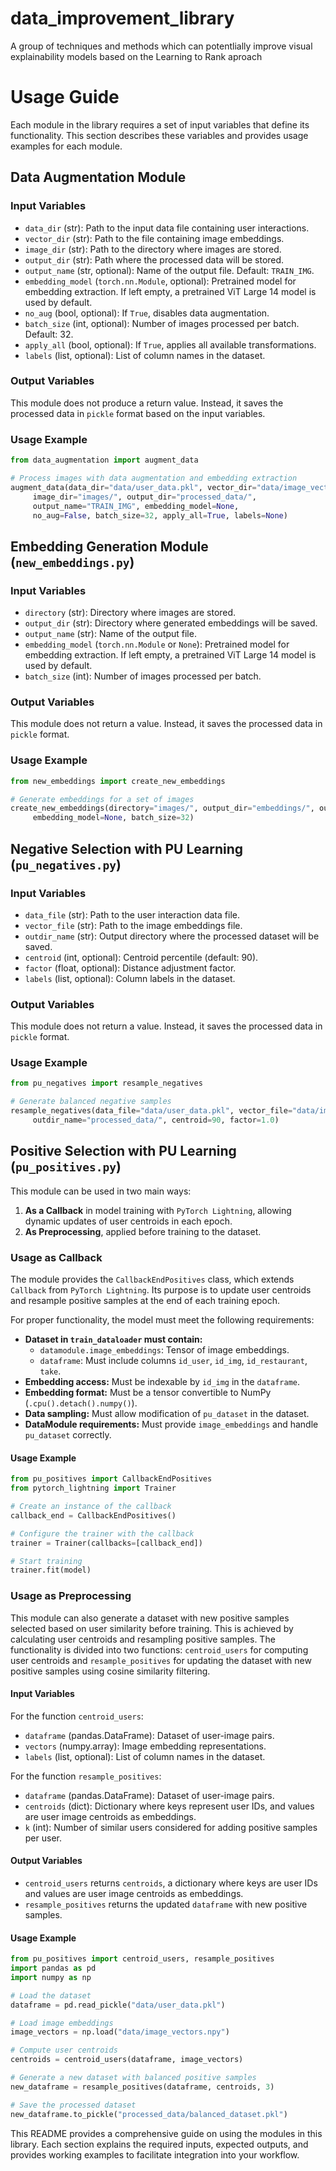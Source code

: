 # data_improvement_library
A group of techniques and methods which can potentlially improve visual explainability models based on the Learning to Rank aproach
# Usage Guide

Each module in the library requires a set of input variables that define its functionality. This section describes these variables and provides usage examples for each module.

## Data Augmentation Module

### Input Variables

- `data_dir` (str): Path to the input data file containing user interactions.
- `vector_dir` (str): Path to the file containing image embeddings.
- `image_dir` (str): Path to the directory where images are stored.
- `output_dir` (str): Path where the processed data will be stored.
- `output_name` (str, optional): Name of the output file. Default: `TRAIN_IMG`.
- `embedding_model` (`torch.nn.Module`, optional): Pretrained model for embedding extraction. If left empty, a pretrained ViT Large 14 model is used by default.
- `no_aug` (bool, optional): If `True`, disables data augmentation.
- `batch_size` (int, optional): Number of images processed per batch. Default: 32.
- `apply_all` (bool, optional): If `True`, applies all available transformations.
- `labels` (list, optional): List of column names in the dataset.

### Output Variables

This module does not produce a return value. Instead, it saves the processed data in `pickle` format based on the input variables.

### Usage Example

```python
from data_augmentation import augment_data

# Process images with data augmentation and embedding extraction
augment_data(data_dir="data/user_data.pkl", vector_dir="data/image_vectors.pkl",
     image_dir="images/", output_dir="processed_data/",
     output_name="TRAIN_IMG", embedding_model=None,
     no_aug=False, batch_size=32, apply_all=True, labels=None)
```

## Embedding Generation Module (`new_embeddings.py`)

### Input Variables

- `directory` (str): Directory where images are stored.
- `output_dir` (str): Directory where generated embeddings will be saved.
- `output_name` (str): Name of the output file.
- `embedding_model` (`torch.nn.Module` or `None`): Pretrained model for embedding extraction. If left empty, a pretrained ViT Large 14 model is used by default.
- `batch_size` (int): Number of images processed per batch.

### Output Variables

This module does not return a value. Instead, it saves the processed data in `pickle` format.

### Usage Example

```python
from new_embeddings import create_new_embeddings

# Generate embeddings for a set of images
create_new_embeddings(directory="images/", output_dir="embeddings/", output_name="img_vectors.pkl",
     embedding_model=None, batch_size=32)
```

## Negative Selection with PU Learning (`pu_negatives.py`)

### Input Variables

- `data_file` (str): Path to the user interaction data file.
- `vector_file` (str): Path to the image embeddings file.
- `outdir_name` (str): Output directory where the processed dataset will be saved.
- `centroid` (int, optional): Centroid percentile (default: 90).
- `factor` (float, optional): Distance adjustment factor.
- `labels` (list, optional): Column labels in the dataset.

### Output Variables

This module does not return a value. Instead, it saves the processed data in `pickle` format.

### Usage Example

```python
from pu_negatives import resample_negatives

# Generate balanced negative samples
resample_negatives(data_file="data/user_data.pkl", vector_file="data/image_vectors.pkl",
     outdir_name="processed_data/", centroid=90, factor=1.0)
```

## Positive Selection with PU Learning (`pu_positives.py`)

This module can be used in two main ways:

1. **As a Callback** in model training with `PyTorch Lightning`, allowing dynamic updates of user centroids in each epoch.
2. **As Preprocessing**, applied before training to the dataset.

### Usage as Callback

The module provides the `CallbackEndPositives` class, which extends `Callback` from `PyTorch Lightning`. Its purpose is to update user centroids and resample positive samples at the end of each training epoch.

For proper functionality, the model must meet the following requirements:

- **Dataset in `train_dataloader` must contain:**
  - `datamodule.image_embeddings`: Tensor of image embeddings.
  - `dataframe`: Must include columns `id_user`, `id_img`, `id_restaurant`, `take`.
- **Embedding access:** Must be indexable by `id_img` in the `dataframe`.
- **Embedding format:** Must be a tensor convertible to NumPy (`.cpu().detach().numpy()`).
- **Data sampling:** Must allow modification of `pu_dataset` in the dataset.
- **DataModule requirements:** Must provide `image_embeddings` and handle `pu_dataset` correctly.

#### Usage Example

```python
from pu_positives import CallbackEndPositives
from pytorch_lightning import Trainer

# Create an instance of the callback
callback_end = CallbackEndPositives()

# Configure the trainer with the callback
trainer = Trainer(callbacks=[callback_end])

# Start training
trainer.fit(model)
```

### Usage as Preprocessing

This module can also generate a dataset with new positive samples selected based on user similarity before training. This is achieved by calculating user centroids and resampling positive samples. The functionality is divided into two functions: `centroid_users` for computing user centroids and `resample_positives` for updating the dataset with new positive samples using cosine similarity filtering.

#### Input Variables

For the function `centroid_users`:

- `dataframe` (pandas.DataFrame): Dataset of user-image pairs.
- `vectors` (numpy.array): Image embedding representations.
- `labels` (list, optional): List of column names in the dataset.

For the function `resample_positives`:

- `dataframe` (pandas.DataFrame): Dataset of user-image pairs.
- `centroids` (dict): Dictionary where keys represent user IDs, and values are user image centroids as embeddings.
- `k` (int): Number of similar users considered for adding positive samples per user.

#### Output Variables

- `centroid_users` returns `centroids`, a dictionary where keys are user IDs and values are user image centroids as embeddings.
- `resample_positives` returns the updated `dataframe` with new positive samples.

#### Usage Example

```python
from pu_positives import centroid_users, resample_positives
import pandas as pd
import numpy as np

# Load the dataset
dataframe = pd.read_pickle("data/user_data.pkl")

# Load image embeddings
image_vectors = np.load("data/image_vectors.npy")

# Compute user centroids
centroids = centroid_users(dataframe, image_vectors)

# Generate a new dataset with balanced positive samples
new_dataframe = resample_positives(dataframe, centroids, 3)

# Save the processed dataset
new_dataframe.to_pickle("processed_data/balanced_dataset.pkl")
```

This README provides a comprehensive guide on using the modules in this library. Each section explains the required inputs, expected outputs, and provides working examples to facilitate integration into your workflow.

